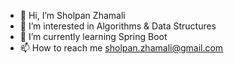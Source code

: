 - 👋 Hi, I’m Sholpan Zhamali
- 👀 I’m interested in Algorithms & Data Structures
- 🌱 I’m currently learning Spring Boot
- 📫 How to reach me sholpan.zhamali@gmail.com

<!---
sholpanKZ/sholpanKZ is a ✨ special ✨ repository because its `README.md` (this file) appears on your GitHub profile.
You can click the Preview link to take a look at your changes.
--->
